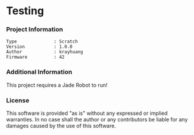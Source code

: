 Testing
================



### Project Information
```
Type              : Scratch
Version           : 1.0.0
Author            : krayhuang
Firmware          : 42
```

### Additional Information
This project requires a Jade Robot to run!

### License
This software is provided "as is" without any expressed or implied warranties.  In no case shall the author or any contributors be liable for any damages caused by the use of this software.

